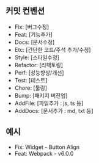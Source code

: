 ## 커밋 컨벤션

-   Fix: [버그수정]
-   Feat: [기능추가]
-   Docs: [문서수정]
-   Etc: [간단한 코드/주석 추가/수정]
-   Style: [스타일수정]
-   Refactor: [리팩토링]
-   Perf: [성능향상/개선]
-   Test: [테스트]
-   Chore: [툴링]
-   Bump: [패키지 버전업]
-   AddFile: [파일추가 : js, ts 등]
-   AddDocs: [문서추가 : md, txt 등]

## 예시

-   Fix: Widget - Button Align
-   Feat: Webpack - v6.0.0
